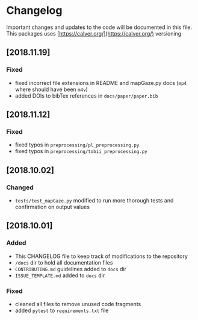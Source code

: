 # Changelog

Important changes and updates to the code will be documented in this file. This packages uses [https://calver.org/](https://calver.org/) versioning

## [2018.11.19]
### Fixed
- fixed incorrect file extensions in README and mapGaze.py docs (`mp4` where should have been `m4v`)
- added DOIs to bibTex references in  `docs/paper/paper.bib`

## [2018.11.12]
### Fixed
- fixed typos in `preprocessing/pl_preprocessing.py`
- fixed typos in `preprocessing/tobii_preprocessing.py`

## [2018.10.02]
### Changed
- `tests/test_mapGaze.py` modified to run more thorough tests and confirmation on output values

## [2018.10.01]
### Added
- This CHANGELOG file to keep track of modifications to the repository
- `/docs` dir to hold all documentation files
- `CONTRIBUTING.md` guidelines added to `docs` dir
- `ISSUE_TEMPLATE.md` added to `docs` dir
### Fixed
- cleaned all files to remove unused code fragments
- added `pytest` to `requirements.txt` file
